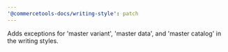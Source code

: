 ```yaml
---
'@commercetools-docs/writing-style': patch
---
```


Adds exceptions for 'master variant', 'master data', and 'master catalog' in the writing styles.

